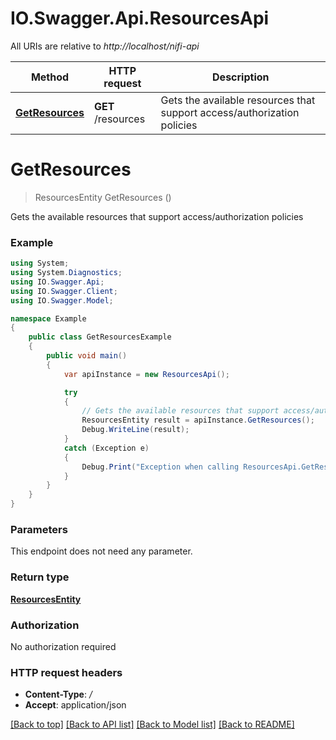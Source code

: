 # IO.Swagger.Api.ResourcesApi

All URIs are relative to *http://localhost/nifi-api*

Method | HTTP request | Description
------------- | ------------- | -------------
[**GetResources**](ResourcesApi.md#getresources) | **GET** /resources | Gets the available resources that support access/authorization policies


<a name="getresources"></a>
# **GetResources**
> ResourcesEntity GetResources ()

Gets the available resources that support access/authorization policies

### Example
```csharp
using System;
using System.Diagnostics;
using IO.Swagger.Api;
using IO.Swagger.Client;
using IO.Swagger.Model;

namespace Example
{
    public class GetResourcesExample
    {
        public void main()
        {
            var apiInstance = new ResourcesApi();

            try
            {
                // Gets the available resources that support access/authorization policies
                ResourcesEntity result = apiInstance.GetResources();
                Debug.WriteLine(result);
            }
            catch (Exception e)
            {
                Debug.Print("Exception when calling ResourcesApi.GetResources: " + e.Message );
            }
        }
    }
}
```

### Parameters
This endpoint does not need any parameter.

### Return type

[**ResourcesEntity**](ResourcesEntity.md)

### Authorization

No authorization required

### HTTP request headers

 - **Content-Type**: */*
 - **Accept**: application/json

[[Back to top]](#) [[Back to API list]](../README.md#documentation-for-api-endpoints) [[Back to Model list]](../README.md#documentation-for-models) [[Back to README]](../README.md)

